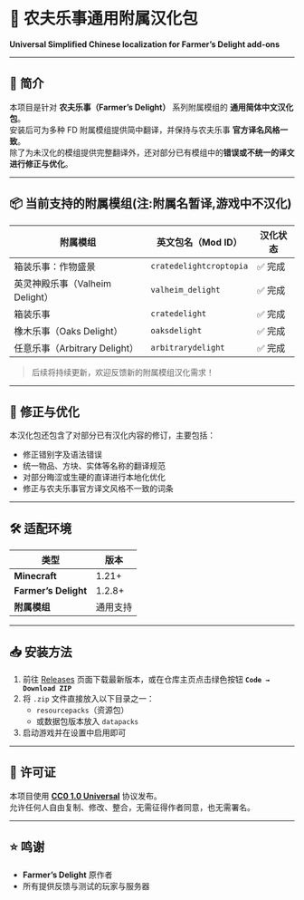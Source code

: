 # 🌾 农夫乐事通用附属汉化包
**Universal Simplified Chinese localization for Farmer’s Delight add-ons**

---

## 📖 简介
本项目是针对 **农夫乐事（Farmer’s Delight）** 系列附属模组的 **通用简体中文汉化包**。  
安装后可为多种 FD 附属模组提供简中翻译，并保持与农夫乐事 **官方译名风格一致**。  
除了为未汉化的模组提供完整翻译外，还对部分已有模组中的**错误或不统一的译文进行修正与优化**。

---

## 📦 当前支持的附属模组(注:附属名暂译,游戏中不汉化)
| 附属模组 | 英文包名（Mod ID） | 汉化状态 |
|----------|------------------|----------|
| 箱装乐事：作物盛景 | `cratedelightcroptopia` | ✅ 完成 |
| 英灵神殿乐事（Valheim Delight） | `valheim_delight` | ✅ 完成 |
| 箱装乐事 | `cratedelight` | ✅ 完成 |
| 橡木乐事（Oaks Delight） | `oaksdelight` | ✅ 完成 |
| 任意乐事（Arbitrary Delight） | `arbitrarydelight` | ✅ 完成 |

> 后续将持续更新，欢迎反馈新的附属模组汉化需求！

---

## 🔧 修正与优化
本汉化包还包含了对部分已有汉化内容的修订，主要包括：
- 修正错别字及语法错误  
- 统一物品、方块、实体等名称的翻译规范  
- 对部分晦涩或生硬的直译进行本地化优化  
- 修正与农夫乐事官方译文风格不一致的词条  

---

## 🛠️ 适配环境
| 类型 | 版本 |
|------|------|
| **Minecraft** | 1.21+ |
| **Farmer’s Delight** | 1.2.8+ |
| **附属模组** | 通用支持 |

---

## 📥 安装方法
1. 前往 [Releases](../../releases) 页面下载最新版本，或在仓库主页点击绿色按钮 **`Code → Download ZIP`**  
2. 将 `.zip` 文件直接放入以下目录之一：
   - `resourcepacks`（资源包）
   - 或数据包版本放入 `datapacks`
3. 启动游戏并在设置中启用即可

---

## 📜 许可证
本项目使用 **[CC0 1.0 Universal](https://creativecommons.org/publicdomain/zero/1.0/)** 协议发布。  
允许任何人自由复制、修改、整合，无需征得作者同意，也无需署名。

---

## ⭐ 鸣谢
- **Farmer’s Delight** 原作者  
- 所有提供反馈与测试的玩家与服务器
